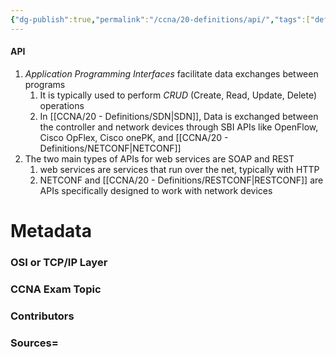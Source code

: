 ```yaml
---
{"dg-publish":true,"permalink":"/ccna/20-definitions/api/","tags":["defs_ccna"]}
---
```


#### API
1. *Application Programming Interfaces* facilitate data exchanges between programs
	1. It is typically used to perform *CRUD* (Create, Read, Update, Delete) operations
	2. In [[CCNA/20 - Definitions/SDN\|SDN]], Data is exchanged between the controller and network devices through SBI APIs like OpenFlow, Cisco OpFlex, Cisco onePK, and [[CCNA/20 - Definitions/NETCONF\|NETCONF]]
2. The two main types of APIs for web services are SOAP and REST
	1. web services are services that run over the net, typically with HTTP
	2. NETCONF and [[CCNA/20 - Definitions/RESTCONF\|RESTCONF]] are APIs specifically designed to work with network devices


# Metadata
### OSI or TCP/IP Layer

### CCNA Exam Topic

### Contributors

### Sources=
